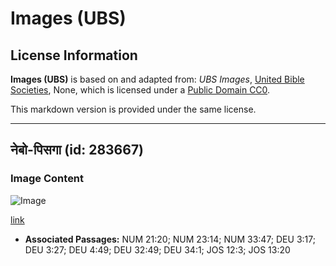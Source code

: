 # Images (UBS)

## License Information

**Images (UBS)** is based on and adapted from: _UBS Images_, [United Bible Societies](https://unitedbiblesocieties.org/), None, which is licensed under a [Public Domain CC0](https://creativecommons.org/public-domain/cc0/).

This markdown version is provided under the same license.



--------------------------------

## नेबो-पिसगा (id: 283667)

### Image Content

![Image](https://cdn.aquifer.bible/aquifer-content/resources/Media/WEB-0671_nebo-pisgah.jpg)

[link](https://cdn.aquifer.bible/aquifer-content/resources/Media/WEB-0671_nebo-pisgah.jpg)

* **Associated Passages:** NUM 21:20; NUM 23:14; NUM 33:47; DEU 3:17; DEU 3:27; DEU 4:49; DEU 32:49; DEU 34:1; JOS 12:3; JOS 13:20

